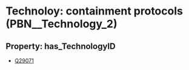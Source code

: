 # Technoloy: __containment protocols__ (PBN__Technology_2)

## Property: has_TechnologyID

* [Q29071](Q29071)

